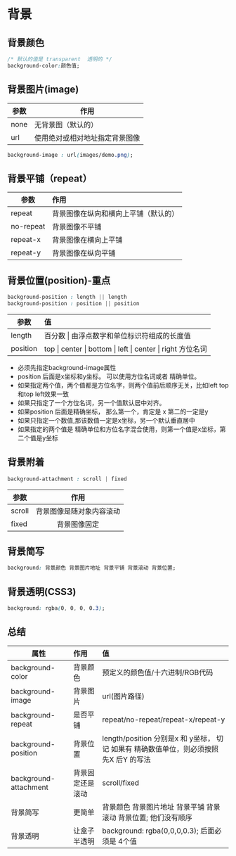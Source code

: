 # 背景

## 背景颜色

```css
/* 默认的值是 transparent  透明的 */
background-color:颜色值;
```

## 背景图片(image)

参数   | 作用
---- | ---------------
none | 无背景图（默认的）
url  | 使用绝对或相对地址指定背景图像

```css
background-image : url(images/demo.png);
```

## 背景平铺（repeat）

参数        | 作用
--------- | :-----------------
repeat    | 背景图像在纵向和横向上平铺（默认的）
no-repeat | 背景图像不平铺
repeat-x  | 背景图像在横向上平铺
repeat-y  | 背景图像在纵向平铺

## 背景位置(position)-重点

```css
background-position : length || length
background-position : position || position
```

| 参数     | 值                                                           |
| -------- | :----------------------------------------------------------- |
| length   | 百分数 \| 由浮点数字和单位标识符组成的长度值                 |
| position | top \| center \| bottom \| left \| center \| right   方位名词 |

- 必须先指定background-image属性
- position 后面是x坐标和y坐标。 可以使用方位名词或者 精确单位。
- 如果指定两个值，两个值都是方位名字，则两个值前后顺序无关，比如left  top和top  left效果一致
- 如果只指定了一个方位名词，另一个值默认居中对齐。
- 如果position 后面是精确坐标， 那么第一个，肯定是 x  第二的一定是y
- 如果只指定一个数值,那该数值一定是x坐标，另一个默认垂直居中
- 如果指定的两个值是 精确单位和方位名字混合使用，则第一个值是x坐标，第二个值是y坐标

## 背景附着

```css
background-attachment : scroll | fixed 
```

| 参数   |           作用           |
| ------ | :----------------------: |
| scroll | 背景图像是随对象内容滚动 |
| fixed  |       背景图像固定       |

## 背景简写

```css
background: 背景颜色 背景图片地址 背景平铺 背景滚动 背景位置;
```

## 背景透明(CSS3)

```css
background: rgba(0, 0, 0, 0.3);
```

## 总结

| 属性                  | 作用             | 值                                                           |
| --------------------- | :--------------- | :----------------------------------------------------------- |
| background-color      | 背景颜色         | 预定义的颜色值/十六进制/RGB代码                              |
| background-image      | 背景图片         | url(图片路径)                                                |
| background-repeat     | 是否平铺         | repeat/no-repeat/repeat-x/repeat-y                           |
| background-position   | 背景位置         | length/position    分别是x  和 y坐标， 切记 如果有 精确数值单位，则必须按照先X 后Y 的写法 |
| background-attachment | 背景固定还是滚动 | scroll/fixed                                                 |
| 背景简写              | 更简单           | 背景颜色 背景图片地址 背景平铺 背景滚动 背景位置;  他们没有顺序 |
| 背景透明              | 让盒子半透明     | background: rgba(0,0,0,0.3);   后面必须是 4个值              |

